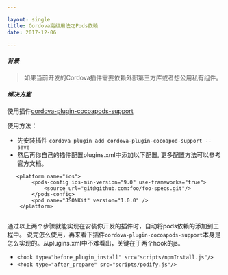 ```yaml
---

layout: single
title: Cordova高级用法之Pods依赖
date: 2017-12-06

---
```


#### *背景*
> 如果当前开发的Cordova插件需要依赖外部第三方库或者想公用私有组件。

#### *解决方案*

使用插件[cordova-plugin-cocoapods-support](https://github.com/blakgeek/cordova-plugin-cocoapods-support)

使用方法：

* 先安装插件 `cordova plugin add cordova-plugin-cocoapod-support --save
`
* 然后再你自己的插件配置plugins.xml中添加以下配置,
更多配置方法可以参考官方文档。

```
   <platform name="ios">
        <pods-config ios-min-version="9.0" use-frameworks="true">
            <source url="git@github.com:foo/foo-specs.git"/>
        </pods-config>
        <pod name="JSONKit" version="1.0.0" />
    </platform>
    
```

通过以上两个步骤就能实现在安装你开发的插件时，自动将pods依赖的添加到工程中。
说完怎么使用，再来看下插件`cordova-plugin-cocoapods-support`本身是怎么实现的。从plugins.xml中不难看出，关键在于两个hook的js。

* `<hook type="before_plugin_install" src="scripts/npmInstall.js"/>`
* `<hook type="after_prepare" src="scripts/podify.js"/>`
